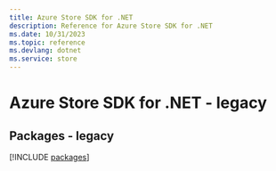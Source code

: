 ```yaml
---
title: Azure Store SDK for .NET
description: Reference for Azure Store SDK for .NET
ms.date: 10/31/2023
ms.topic: reference
ms.devlang: dotnet
ms.service: store
---
```

# Azure Store SDK for .NET - legacy
## Packages - legacy
[!INCLUDE [packages](store-index.md)]